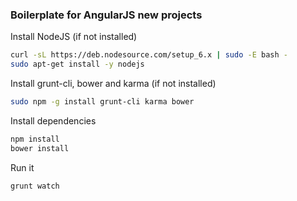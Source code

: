 ### Boilerplate for AngularJS new projects

Install NodeJS (if not installed)

```bash
curl -sL https://deb.nodesource.com/setup_6.x | sudo -E bash -
sudo apt-get install -y nodejs
```

Install grunt-cli, bower and karma (if not installed)
```bash
sudo npm -g install grunt-cli karma bower
```

Install dependencies
```bash
npm install
bower install
```

Run it
```bash
grunt watch
```